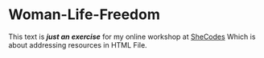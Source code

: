 # Woman-Life-Freedom

This text is **_just an exercise_** for my online workshop at [SheCodes](https://www.shecodes.io/)
Which is about addressing resources in HTML File.
